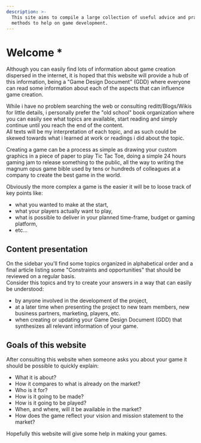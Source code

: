 ```yaml
---
description: >-
  This site aims to compile a large collection of useful advice and practice
  methods to help on game development.
---
```


# Welcome \*

Although you can easily find lots of information about game creation dispersed in the internet, it is hoped that this website will provide a hub of this information, being a "Game Design Document" \(GDD\) where everyone can read some information about each of the aspects that can influence game creation.

While i have no problem searching the web or consulting reditt/Blogs/Wikis for little details, i personally prefer the "old school" book organization where you can easily see what topics are available, start reading and simply continue until you reach the end of the content.  
All texts will be my interpretation of each topic, and as such could be skewed towards what i learned at work or readings i did about the topic. 

Creating a game can be a process as simple as drawing your custom graphics in a piece of paper to play Tic Tac Toe, doing a simple 24 hours gaming jam to release something to the public, all the way to writing the magnum opus game bible used by tens or hundreds of colleagues at a company to create the best game in the world.  
  
Obviously the more complex a game is the easier it will be to loose track of key points like:  

* what you wanted to make at the start,
* what your players actually want to play,
* what is possible to deliver in your planned time-frame, budget or gaming platform,
* etc...

## Content presentation

On the sidebar you'll find some topics organized in alphabetical order and a final article listing some "Constraints and opportunities" that should be reviewed on a regular basis.  
Consider this topics and try to create your answers in a way that can easily be understood:

* by anyone involved in the development of the project,
* at a later time when presenting the project to new team members, new business partners, marketing, players, etc.
*  when creating or updating your Game Design Document \(GDD\) that synthesizes all relevant information of your game.

## Goals of this website

After consulting this website when someone asks you about your game it should be possible to quickly explain:

* What it is about?
* How it compares to what is already on the market?
* Who is it for?
* How is it going to be made?
* How is it going to be played?
* When, and where, will it be available in the market?
* How does the game reflect your vision and mission statement to the market?

Hopefully this website will give some help in making your games.

